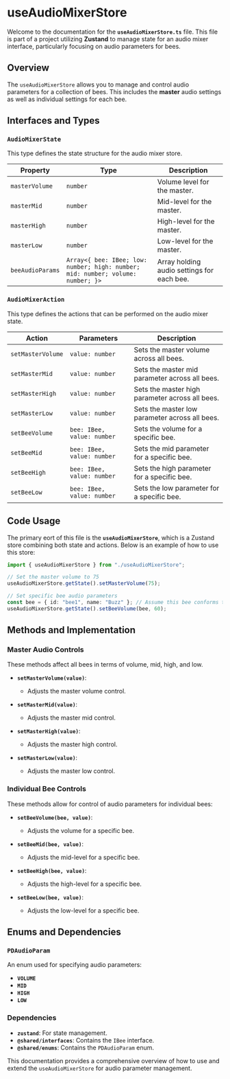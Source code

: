 # useAudioMixerStore

Welcome to the documentation for the **`useAudioMixerStore.ts`** file. This file is part of a project utilizing **Zustand** to manage state for an audio mixer interface, particularly focusing on audio parameters for bees. 

## Overview

The `useAudioMixerStore` allows you to manage and control audio parameters for a collection of bees. This includes the **master** audio settings as well as individual settings for each bee.

## Interfaces and Types

### **`AudioMixerState`**

This type defines the state structure for the audio mixer store.

| Property         | Type                                                                            | Description                                |
| ---------------- | ------------------------------------------------------------------------------- | ------------------------------------------ |
| `masterVolume`   | `number`                                                                        | Volume level for the master.               |
| `masterMid`      | `number`                                                                        | Mid-level for the master.                  |
| `masterHigh`     | `number`                                                                        | High-level for the master.                 |
| `masterLow`      | `number`                                                                        | Low-level for the master.                  |
| `beeAudioParams` | `Array<{ bee: IBee; low: number; high: number; mid: number; volume: number; }>` | Array holding audio settings for each bee. |

### **`AudioMixerAction`**

This type defines the actions that can be performed on the audio mixer state.

| Action            | Parameters                 | Description                                     |
| ----------------- | -------------------------- | ----------------------------------------------- |
| `setMasterVolume` | `value: number`            | Sets the master volume across all bees.         |
| `setMasterMid`    | `value: number`            | Sets the master mid parameter across all bees.  |
| `setMasterHigh`   | `value: number`            | Sets the master high parameter across all bees. |
| `setMasterLow`    | `value: number`            | Sets the master low parameter across all bees.  |
| `setBeeVolume`    | `bee: IBee, value: number` | Sets the volume for a specific bee.             |
| `setBeeMid`       | `bee: IBee, value: number` | Sets the mid parameter for a specific bee.      |
| `setBeeHigh`      | `bee: IBee, value: number` | Sets the high parameter for a specific bee.     |
| `setBeeLow`       | `bee: IBee, value: number` | Sets the low parameter for a specific bee.      |

## Code Usage

The primary eort of this file is the **`useAudioMixerStore`**, which is a Zustand store combining both state and actions. Below is an example of how to use this store:

```typescript
import { useAudioMixerStore } from "./useAudioMixerStore";

// Set the master volume to 75
useAudioMixerStore.getState().setMasterVolume(75);

// Set specific bee audio parameters
const bee = { id: "bee1", name: "Buzz" }; // Assume this bee conforms to IBee
useAudioMixerStore.getState().setBeeVolume(bee, 60);
```

## Methods and Implementation

### **Master Audio Controls**

These methods affect all bees in terms of volume, mid, high, and low.

- **`setMasterVolume(value)`**:

  - Adjusts the master volume control.

- **`setMasterMid(value)`**:

  - Adjusts the master mid control.

- **`setMasterHigh(value)`**:

  - Adjusts the master high control.

- **`setMasterLow(value)`**:
  - Adjusts the master low control.

### **Individual Bee Controls**

These methods allow for control of audio parameters for individual bees:

- **`setBeeVolume(bee, value)`**:

  - Adjusts the volume for a specific bee.

- **`setBeeMid(bee, value)`**:

  - Adjusts the mid-level for a specific bee.

- **`setBeeHigh(bee, value)`**:

  - Adjusts the high-level for a specific bee.

- **`setBeeLow(bee, value)`**:
  - Adjusts the low-level for a specific bee.

## Enums and Dependencies

### **`PDAudioParam`**

An enum used for specifying audio parameters:

- **`VOLUME`**
- **`MID`**
- **`HIGH`**
- **`LOW`**

### **Dependencies**

- **`zustand`**: For state management.
- **`@shared/interfaces`**: Contains the `IBee` interface.
- **`@shared/enums`**: Contains the `PDAudioParam` enum.

This documentation provides a comprehensive overview of how to use and extend the `useAudioMixerStore` for audio parameter management. 
